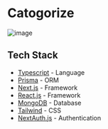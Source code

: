 # Catogorize

![image](https://github.com/snehil-githubrepository/Creatory/assets/69778988/545470d1-0565-4422-a5c3-986e9d1f47a1)

## Tech Stack

- [Typescript](https://www.typescriptlang.org/) - Language
- [Prisma](https://prisma.io/) - ORM
- [Next.js](https://nextjs.org/) - Framework
- [React.js](https://react.dev/) - Framework
- [MongoDB](https://www.mongodb.com/docs/) - Database
- [Tailwind](https://tailwindcss.com/) - CSS
- [NextAuth.js](https://next-auth.js.org/) - Authentication
